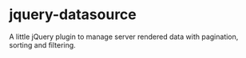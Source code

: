 # jquery-datasource
A little jQuery plugin to manage server rendered data with pagination, sorting and filtering.
